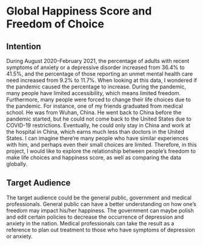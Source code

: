 # Global Happiness Score and Freedom of Choice
## Intention
During August 2020–February 2021, the percentage of adults with recent symptoms of anxiety or a depressive disorder increased from 36.4% to 41.5%, and the percentage of those reporting an unmet mental health care need increased from 9.2% to 11.7%.  When looking at this data, I wondered if the pandemic caused the percentage to increase. During the pandemic, many people have limited accessibility, which means limited freedom. Furthermore, many people were forced to change their life choices due to the pandemic. For instance, one of my friends graduated from medical school. He was from Wuhan, China. He went back to China before the pandemic started, but he could not come back to the United States due to COVID-19 restrictions. Eventually, he could only stay in China and work at the hospital in China, which earns much less than doctors in the United States. I can imagine there’re many people who have similar experiences with him, and perhaps even their small choices are limited. Therefore, in this project, I would like to explore the relationship between people’s freedom to make life choices and happiness score, as well as comparing the data globally.
## Target Audience
The target audience could be the general public, government and medical professionals. General public can have a better understanding on how one’s freedom may impact his/her happiness. The government can maybe polish and edit certain policies to decrease the occurrence of depression and anxiety in the nation. Medical professionals can take the result as a reference to plan out treatment to those who have symptoms of depression or anxiety. 
